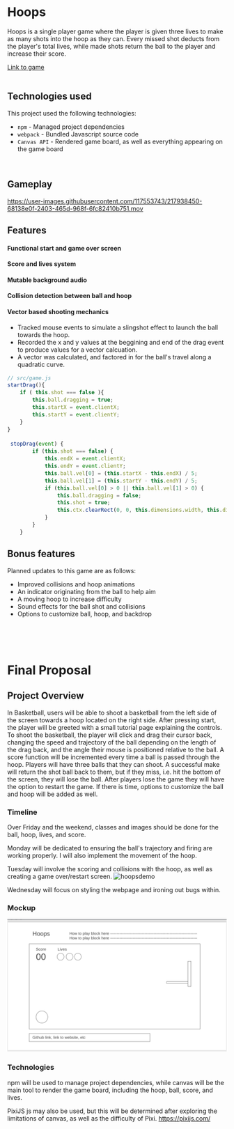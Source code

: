 # Hoops

Hoops is a single player game where the player is given three lives to make as many shots into the hoop as they can. Every missed shot deducts from the player's total lives, while made shots return the ball to the player and increase their score. 

[Link to game](https://stephenmdw.github.io/hoops-game/)  
<br>  

## Technologies used

This project used the following technologies:
* `npm` - Managed project dependencies
* `webpack` - Bundled Javascript source code
* `Canvas API` - Rendered game board, as well as everything appearing on the game board  
<br>

## Gameplay

https://user-images.githubusercontent.com/117553743/217938450-68138e0f-2403-465d-968f-6fc82410b751.mov

## Features
#### Functional start and game over screen
#### Score and lives system
#### Mutable background audio
#### Collision detection between ball and hoop
#### Vector based shooting mechanics
* Tracked mouse events to simulate a slingshot effect to launch the ball towards the hoop.
* Recorded the x and y values at the beggining and end of the drag event to produce values for a vector calcuation.
* A vector was calculated, and factored in for the ball's travel along a quadratic curve.

```javascript
// src/game.js
startDrag(){
    if ( this.shot === false ){
        this.ball.dragging = true;
        this.startX = event.clientX;
        this.startY = event.clientY;
    }
}
            
 stopDrag(event) {
        if (this.shot === false) {
            this.endX = event.clientX;
            this.endY = event.clientY;
            this.ball.vel[0] = (this.startX - this.endX) / 5;
            this.ball.vel[1] = (this.startY - this.endY) / 5;
            if (this.ball.vel[0] > 0 || this.ball.vel[1] > 0) {
                this.ball.dragging = false;
                this.shot = true;
                this.ctx.clearRect(0, 0, this.dimensions.width, this.dimensions.height);
            }
        }
    }
```

## Bonus features

Planned updates to this game are as follows:
* Improved collisions and hoop animations
* An indicator originating from the ball to help aim 
* A moving hoop to increase difficulty
* Sound effects for the ball shot and collisions    
* Options to customize ball, hoop, and backdrop

<br>
<br>
<br>



# Final Proposal

## Project Overview
In Basketball, users will be able to shoot a basketball from the left side of the screen towards a hoop located on the right side. 
After pressing start, the player will be greeted with a small tutorial page explaining the controls. 
To shoot the basketball, the player will click and drag their cursor back, changing the speed and trajectory of the ball depending on the length of the drag back, and the angle their mouse is positioned relative to the ball. 
A score function will be incremented every time a ball is passed through the hoop. 
Players will have three balls that they can shoot. A successful make will return the shot ball back to them, but if they miss, i.e. hit the bottom of the screen, they will lose the ball. 
After players lose the game they will have the option to restart the game.
If there is time, options to customize the ball and hoop will be added as well.

### Timeline 

Over Friday and the weekend, classes and images should be done for the ball, hoop, lives, and score. 

Monday will be dedicated to ensuring the ball's trajectory and firing are working properly. I will also implement the movement of the hoop.
        
Tuesday will involve the scoring and collisions with the hoop, as well as creating a game over/restart screen.
![hoopsdemo](https://user-images.githubusercontent.com/117553743/233537027-4b2deada-1e73-4050-98cf-206d01b59528.gif)

Wednesday will focus on styling the webpage and ironing out bugs within.

### Mockup
![UI Screenshot](./sampleUI.png?raw=true "Optional SampleUI")

### Technologies

npm will be used to manage project dependencies, while canvas will be the main tool to render the game board, including the hoop, ball, score, and lives. 

PixiJS js may also be used, but this will be determined after exploring the limitations of canvas, as well as the difficulty of Pixi. https://pixijs.com/
        
